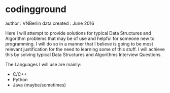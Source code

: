 # codingground
author       : VNBerlin
data created : June 2016

Here I will attempt to provide solutions for typical Data Structures and Algorithm problems that may be of use and helpful for someone new to programming. I will do so in a manner that I believe is going to be most relevant justification for the need to learning some of this stuff. I will achieve this by solving typical Data Structures and Algorithms Interview Questions.

The Languages I will use are mainly:
   - C/C++
   - Python 
   - Java (maybe/sometimes)
